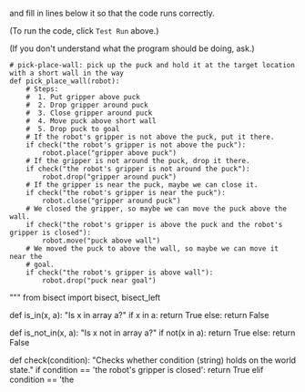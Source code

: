 

and fill in lines below it so that the code runs correctly.

(To run the code, click `Test Run` above.)

(If you don't understand what the program should be doing, ask.)

```
# pick-place-wall: pick up the puck and hold it at the target location with a short wall in the way
def pick_place_wall(robot):
    # Steps:
    #  1. Put gripper above puck
    #  2. Drop gripper around puck
    #  3. Close gripper around puck
    #  4. Move puck above short wall
    #  5. Drop puck to goal
    # If the robot's gripper is not above the puck, put it there.
    if check("the robot's gripper is not above the puck"):
        robot.place("gripper above puck")
    # If the gripper is not around the puck, drop it there.
    if check("the robot's gripper is not around the puck"):
        robot.drop("gripper around puck")
    # If the gripper is near the puck, maybe we can close it.
    if check("the robot's gripper is near the puck"):
        robot.close("gripper around puck")
    # We closed the gripper, so maybe we can move the puck above the wall.
    if check("the robot's gripper is above the puck and the robot's gripper is closed"):
        robot.move("puck above wall")
    # We moved the puck to above the wall, so maybe we can move it near the
    # goal.
    if check("the robot's gripper is above wall"):
        robot.drop("puck near goal")
```
"""
from bisect import bisect, bisect_left

def is_in(x, a):
    "Is x in array a?"
    if x in a:
        return True
    else:
        return False

def is_not_in(x, a):
    "Is x not in array a?"
    if not(x in a):
        return True
    else:
        return False

def check(condition):
    "Checks whether condition (string) holds on the world state."
    if condition == 'the robot\'s gripper is closed':
        return True
    elif condition == 'the